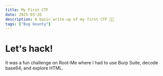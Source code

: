 ```yaml
---
title: My First CTF
date: 2025-03-26
description: A basic write-up of my first CTF 🐾✨
tags: ["Bug bounty"]
---
```


# Let's hack!

It was a fun challenge on Root-Me where I had to use Burp Suite, decode base64, and explore HTML.

